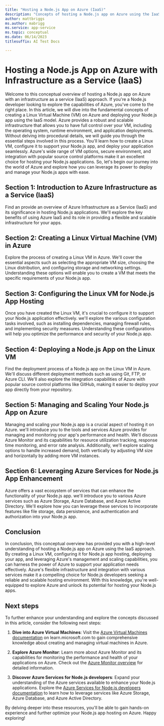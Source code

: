```yaml
---
title: "Hosting a Node.js App on Azure (IaaS)"
description: "Concepts of hosting a Node.js app on Azure using the IaaS approach. Understand how to create a Linux VM, configure it, deploy, manage, and scale your app."
author: mattbriggs
ms.author: mabrigg
ms.service: app-service
ms.topic: conceptual
ms.date: 06/14/2023
titlesuffix: AI Test Docs

---
```


# Hosting a Node.js App on Azure with Infrastructure as a Service (IaaS)

Welcome to this conceptual overview of hosting a Node.js app on Azure with an infrastructure as a service (IaaS) approach. If you're a Node.js developer looking to explore the capabilities of Azure, you've come to the right place. In this article, we will dive into the fundamental concepts of creating a Linux Virtual Machine (VM) on Azure and deploying your Node.js app using the IaaS model. Azure provides a robust and scalable infrastructure that allows you to have full control over your VM, including the operating system, runtime environment, and application deployments. Without delving into procedural details, we will guide you through the essential steps involved in this process. You'll learn how to create a Linux VM, configure it to support your Node.js app, and deploy your application seamlessly. Azure's wide range of VM options, secure environment, and integration with popular source control platforms make it an excellent choice for hosting your Node.js applications. So, let's begin our journey into the world of Azure and explore how you can leverage its power to deploy and manage your Node.js apps with ease.

## Section 1: Introduction to Azure Infrastructure as a Service (IaaS)

Find an provide an overview of Azure Infrastructure as a Service (IaaS) and its significance in hosting Node.js applications. We'll explore the key benefits of using Azure IaaS and its role in providing a flexible and scalable infrastructure for your apps.

## Section 2: Creating a Linux Virtual Machine (VM) in Azure

Explore the process of creating a Linux VM in Azure. We'll cover the essential aspects such as selecting the appropriate VM size, choosing the Linux distribution, and configuring storage and networking settings. Understanding these options will enable you to create a VM that meets the specific requirements of your Node.js app.

## Section 3: Configuring the Linux VM for Node.js App Hosting

Once you have created the Linux VM, it's crucial to configure it to support your Node.js application effectively. we'll explore the various configuration tasks involved, such as installing dependencies, managing firewall rules, and implementing security measures. Understanding these configurations will help you optimize the performance and security of your Node.js app.

## Section 4: Deploying a Node.js App on the Linux VM

Find the deployment process of a Node.js app on the Linux VM in Azure. We'll discuss different deployment methods such as using Git, FTP, or Azure CLI. We'll also explore the integration capabilities of Azure with popular source control platforms like GitHub, making it easier to deploy your app directly from your repository.

## Section 5: Managing and Scaling Your Node.js App on Azure

Managing and scaling your Node.js app is a crucial aspect of hosting it on Azure. we'll introduce you to the tools and services Azure provides for managing and monitoring your app's performance and health. We'll discuss Azure Monitor and its capabilities for resource utilization tracking, response time monitoring, and error rate analysis. Additionally, we'll explore scaling options to handle increased demand, both vertically by adjusting VM size and horizontally by adding more VM instances.

## Section 6: Leveraging Azure Services for Node.js App Enhancement

Azure offers a vast ecosystem of services that can enhance the functionality of your Node.js app. we'll introduce you to various Azure services such as Azure Storage, Azure Database, and Azure Active Directory. We'll explore how you can leverage these services to incorporate features like file storage, data persistence, and authentication and authorization into your Node.js app.

## Conclusion

In conclusion, this conceptual overview has provided you with a high-level understanding of hosting a Node.js app on Azure using the IaaS approach. By creating a Linux VM, configuring it for Node.js app hosting, deploying your app, and leveraging Azure's management and scaling capabilities, you can harness the power of Azure to support your application needs effectively. Azure's flexible infrastructure and integration with various services make it a compelling choice for Node.js developers seeking a reliable and scalable hosting environment. With this knowledge, you're well-equipped to explore Azure and unlock its potential for hosting your Node.js apps.

## Next steps

To further enhance your understanding and explore the concepts discussed in this article, consider the following next steps:

1. **Dive into Azure Virtual Machines**: Visit the [Azure Virtual Machines documentation](https://learn.microsoft.com/azure/virtual-machines/) on learn.microsoft.com to gain comprehensive knowledge about creating and managing virtual machines in Azure.

2. **Explore Azure Monitor**: Learn more about Azure Monitor and its capabilities for monitoring the performance and health of your applications on Azure. Check out the [Azure Monitor overview](https://learn.microsoft.com/azure/azure-monitor/) for detailed information.

3. **Discover Azure Services for Node.js developers**: Expand your understanding of the Azure services available to enhance your Node.js applications. Explore the [Azure Services for Node.js developers documentation](https://learn.microsoft.com/azure/developer/javascript/nodejs-developer-guide) to learn how to leverage services like Azure Storage, Azure Database, and Azure Active Directory.

By delving deeper into these resources, you'll be able to gain hands-on experience and further optimize your Node.js app hosting on Azure. Happy exploring!